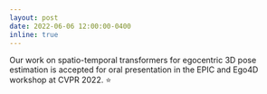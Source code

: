 ```yaml
---
layout: post
date: 2022-06-06 12:00:00-0400
inline: true
---
```


Our work on spatio-temporal transformers for egocentric 3D pose estimation is accepted for oral presentation in the EPIC and Ego4D workshop at CVPR 2022. :star: 


